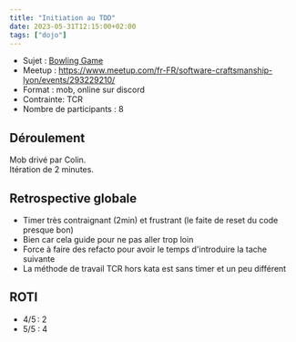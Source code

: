 ```yaml
---
title: "Initiation au TDD"
date: 2023-05-31T12:15:00+02:00
tags: ["dojo"]
---
```


- Sujet : [Bowling Game](https://codingdojo.org/kata/Bowling/)
- Meetup : https://www.meetup.com/fr-FR/software-craftsmanship-lyon/events/293229210/
- Format : mob, online sur discord
- Contrainte: TCR
- Nombre de participants : 8

## Déroulement

Mob drivé par Colin.  
Itération de 2 minutes.

## Retrospective globale

- Timer très contraignant (2min) et frustrant (le faite de reset du code presque bon)
- Bien car cela guide pour ne pas aller trop loin
- Force à faire des refacto pour avoir le temps d'introduire la tache suivante
- La méthode de travail TCR hors kata est sans timer et un peu différent


## ROTI

- 4/5 : 2
- 5/5 : 4
